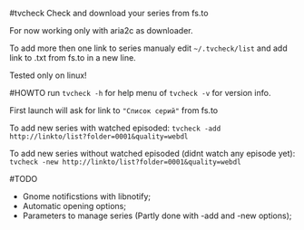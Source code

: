 #tvcheck
Check and download your series from fs.to

For now working only with aria2c as downloader.

To add more then one link to series manualy edit `~/.tvcheck/list` and add link to .txt from fs.to in a new line.

Tested only on linux!

#HOWTO
run `tvcheck -h` for help menu of `tvcheck -v` for version info.

First launch will ask for link to `"Список серий"` from fs.to 

To add new series with watched episoded: `tvcheck -add http://linkto/list?folder=0001&quality=webdl`

To add new series without watched episoded (didnt watch any episode yet): `tvcheck -new http://linkto/list?folder=0001&quality=webdl`

#TODO
- Gnome notificstions with libnotify;
- Automatic opening options;
- Parameters to manage series (Partly done with -add and -new options);
